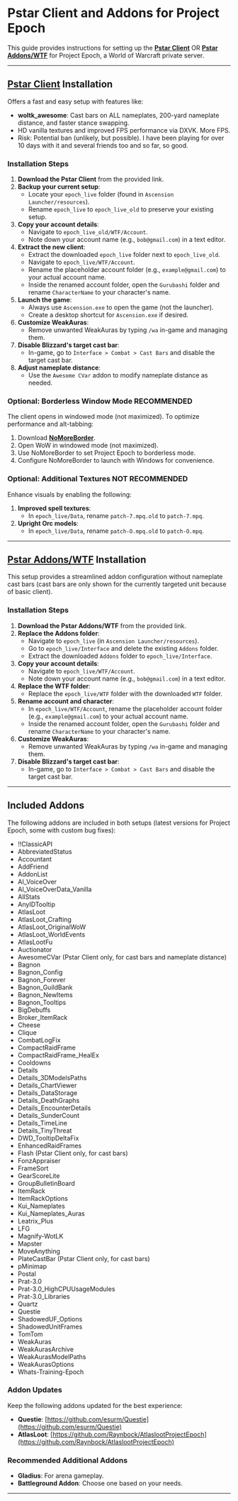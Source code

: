 # Pstar Client and Addons for Project Epoch

This guide provides instructions for setting up the **[Pstar Client](#pstar-client-installation)** OR **[Pstar Addons/WTF](#pstar-addonswtf-installation)** for Project Epoch, a World of Warcraft private server.

---

## [Pstar Client](#pstar-client-installation) Installation

Offers a fast and easy setup with features like:
- **woltk_awesome**: Cast bars on ALL nameplates, 200-yard nameplate distance, and faster stance swapping.
- HD vanilla textures and improved FPS performance via DXVK. More FPS.
- Risk: Potential ban (unlikely, but possible). I have been playing for over 10 days with it and several friends too and so far, so good.

### Installation Steps
1. **Download the Pstar Client** from the provided link.
2. **Backup your current setup**:
   - Locate your `epoch_live` folder (found in `Ascension Launcher/resources`).
   - Rename `epoch_live` to `epoch_live_old` to preserve your existing setup.
3. **Copy your account details**:
   - Navigate to `epoch_live_old/WTF/Account`.
   - Note down your account name (e.g., `bob@gmail.com`) in a text editor.
4. **Extract the new client**:
   - Extract the downloaded `epoch_live` folder next to `epoch_live_old`.
   - Navigate to `epoch_live/WTF/Account`.
   - Rename the placeholder account folder (e.g., `example@gmail.com`) to your actual account name.
   - Inside the renamed account folder, open the `Gurubashi` folder and rename `CharacterName` to your character's name.
5. **Launch the game**:
   - Always use `Ascension.exe` to open the game (not the launcher).
   - Create a desktop shortcut for `Ascension.exe` if desired.
6. **Customize WeakAuras**:
   - Remove unwanted WeakAuras by typing `/wa` in-game and managing them.
7. **Disable Blizzard's target cast bar**:
   - In-game, go to `Interface > Combat > Cast Bars` and disable the target cast bar.
8. **Adjust nameplate distance**:
   - Use the `Awesome CVar` addon to modify nameplate distance as needed.

### Optional: Borderless Window Mode RECOMMENDED
The client opens in windowed mode (not maximized). To optimize performance and alt-tabbing:
1. Download [**NoMoreBorder**](https://github.com/invcble/NoMoreBorder/releases).
2. Open WoW in windowed mode (not maximized).
3. Use NoMoreBorder to set Project Epoch to borderless mode.
4. Configure NoMoreBorder to launch with Windows for convenience.

### Optional: Additional Textures NOT RECOMMENDED
Enhance visuals by enabling the following:
1. **Improved spell textures**:
   - In `epoch_live/Data`, rename `patch-7.mpq.old` to `patch-7.mpq`.
2. **Upright Orc models**:
   - In `epoch_live/Data`, rename `patch-O.mpq.old` to `patch-O.mpq`.

---

## [Pstar Addons/WTF](#pstar-addonswtf-installation) Installation

This setup provides a streamlined addon configuration without nameplate cast bars (cast bars are only shown for the currently targeted unit because of basic client).

### Installation Steps
1. **Download the Pstar Addons/WTF** from the provided link.
2. **Replace the Addons folder**:
   - Navigate to `epoch_live` (in `Ascension Launcher/resources`).
   - Go to `epoch_live/Interface` and delete the existing `Addons` folder.
   - Extract the downloaded `Addons` folder to `epoch_live/Interface`.
3. **Copy your account details**:
   - Navigate to `epoch_live/WTF/Account`.
   - Note down your account name (e.g., `bob@gmail.com`) in a text editor.
4. **Replace the WTF folder**:
   - Replace the `epoch_live/WTF` folder with the downloaded `WTF` folder.
5. **Rename account and character**:
   - In `epoch_live/WTF/Account`, rename the placeholder account folder (e.g., `example@gmail.com`) to your actual account name.
   - Inside the renamed account folder, open the `Gurubashi` folder and rename `CharacterName` to your character's name.
6. **Customize WeakAuras**:
   - Remove unwanted WeakAuras by typing `/wa` in-game and managing them.
7. **Disable Blizzard's target cast bar**:
   - In-game, go to `Interface > Combat > Cast Bars` and disable the target cast bar.

---

## Included Addons

The following addons are included in both setups (latest versions for Project Epoch, some with custom bug fixes):
- !!ClassicAPI
- AbbreviatedStatus
- Accountant
- AddFriend
- AddonList
- AI_VoiceOver
- AI_VoiceOverData_Vanilla
- AllStats
- AnyIDTooltip
- AtlasLoot
- AtlasLoot_Crafting
- AtlasLoot_OriginalWoW
- AtlasLoot_WorldEvents
- AtlasLootFu
- Auctionator
- AwesomeCVar (Pstar Client only, for cast bars and nameplate distance)
- Bagnon
- Bagnon_Config
- Bagnon_Forever
- Bagnon_GuildBank
- Bagnon_NewItems
- Bagnon_Tooltips
- BigDebuffs
- Broker_ItemRack
- Cheese
- Clique
- CombatLogFix
- CompactRaidFrame
- CompactRaidFrame_HealEx
- Cooldowns
- Details
- Details_3DModelsPaths
- Details_ChartViewer
- Details_DataStorage
- Details_DeathGraphs
- Details_EncounterDetails
- Details_SunderCount
- Details_TimeLine
- Details_TinyThreat
- DWD_TooltipDeltaFix
- EnhancedRaidFrames
- Flash (Pstar Client only, for cast bars)
- FonzAppraiser
- FrameSort
- GearScoreLite
- GroupBulletinBoard
- ItemRack
- ItemRackOptions
- Kui_Nameplates
- Kui_Nameplates_Auras
- Leatrix_Plus
- LFG
- Magnify-WotLK
- Mapster
- MoveAnything
- PlateCastBar (Pstar Client only, for cast bars)
- pMinimap
- Postal
- Prat-3.0
- Prat-3.0_HighCPUUsageModules
- Prat-3.0_Libraries
- Quartz
- Questie
- ShadowedUF_Options
- ShadowedUnitFrames
- TomTom
- WeakAuras
- WeakAurasArchive
- WeakAurasModelPaths
- WeakAurasOptions
- Whats-Training-Epoch

### Addon Updates
Keep the following addons updated for the best experience:
- **Questie**: [https://github.com/esurm/Questie](https://github.com/esurm/Questie)
- **AtlasLoot**: [https://github.com/Raynbock/AtlaslootProjectEpoch](https://github.com/Raynbock/AtlaslootProjectEpoch)

### Recommended Additional Addons
- **Gladius**: For arena gameplay.
- **Battleground Addon**: Choose one based on your needs.

---
